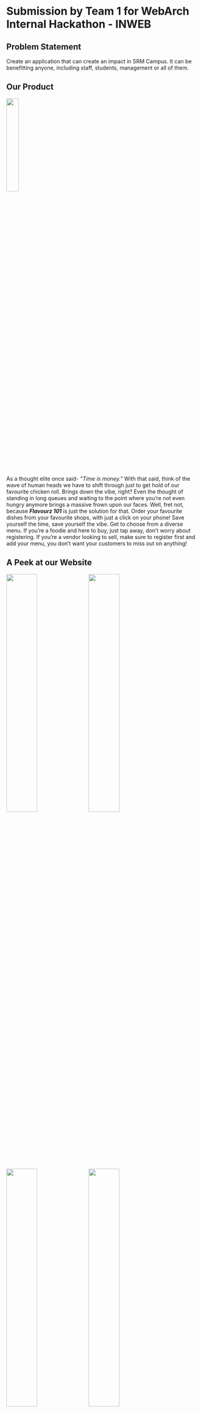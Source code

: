 # Submission by Team 1 for WebArch Internal Hackathon - INWEB

<h2 align= "left"><b>Problem Statement</b></h2>
Create an application that can create an impact in SRM Campus. It can be benefitting anyone, including staff, students, management or all of them.
<h2 align= "left"><b>Our Product</b></h2>
<p align="left"><img width=25% src="https://img.techpowerup.org/201106/logo-101.png"></p>
As a thought elite once said- <i>”Time is money.”</i> With that said, think of the wave of human heads we have to shift through just to get hold of our favourite chicken roll. Brings down the vibe, right? Even the thought of standing in long queues and waiting to the point where you’re not even hungry anymore brings a massive frown upon our faces. Well, fret not, because <b><i>Flavourz 101</i></b> is just the solution for that. Order your favourite dishes from your favourite shops, with just a click on your phone! Save yourself the time, save yourself the vibe. Get to choose from a diverse menu. If you’re a foodie and here to buy, just tap away, don’t worry about registering. If you’re a vendor looking to sell, make sure to register first and add your menu, you don’t want your customers to miss out on anything!
<h2 align= "left"><b>A Peek at our Website</b></h2>
<p align="left">
   <img width=40% src="https://img.techpowerup.org/201106/screenshot-2020-11-07-001254.png"> &ensp;
   <img width=40% src="https://img.techpowerup.org/201106/screenshot-2020-11-07-001529.png"> &ensp;
   <img width=40% src="https://img.techpowerup.org/201106/screenshot-2020-11-07-001558.png"> &ensp;
   <img width=40% src="https://img.techpowerup.org/201106/screenshot-2020-11-07-001639.png"> &ensp;
   <img width=40% src="https://img.techpowerup.org/201106/screenshot-2020-11-07-001701.png"> &ensp;
   <img width=40% src="https://img.techpowerup.org/201106/screenshot-2020-11-07-002540.png"> &ensp;
</p>
<h2 align= "left"><b>Have Fun With Our Product</b></h2>

- Website Link : https://flavourz101.onrender.com

<h2 align= "left"><b><u>Tech Stack Used</u></b></h2>
<b>Back End </b>

- NodeJS

- Express

- PassportJS

- MongoDB

<b>Front End</b>

- HTML

- CSS

- JavaScript/jQuery

- Bootstrap

- Owl Carousel

<h2 align= "left"><b>Project Maintainer(s)</b></h2>
<a href="https://github.com/Mercer1410">
   <h4 align="left"><b>Hrithik Saxena</b>
</a>
&ensp;&ensp;&ensp;&ensp;&ensp;&ensp;&ensp;&ensp;&ensp;&ensp;&ensp;
<a href="https://github.com/mmuazam98"><b>Mohammad Muazam</b>&ensp;&ensp;&ensp;&ensp;&ensp;&ensp;&ensp;&ensp;&ensp;&ensp;&ensp;
<a href="https://github.com/Prajwal-Gupta"><b>Prajwal Gupta</b>&ensp;&ensp;&ensp;&ensp;&ensp;&ensp;&ensp;&ensp;&ensp;&ensp;&ensp;
<a href="https://github.com/KeeganC09"><b>Keegan Colaco</b>
</h4></a>
